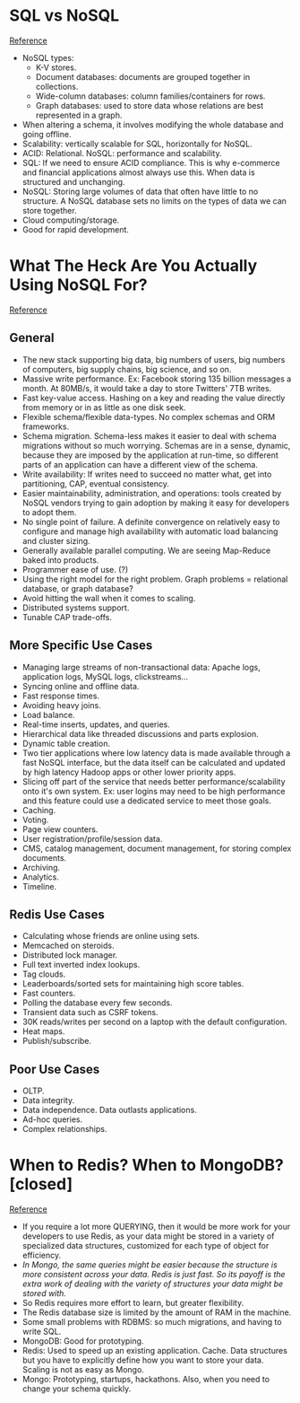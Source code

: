 # SQL vs NoSQL
[Reference](https://www.educative.io/collection/page/5668639101419520/5649050225344512/5728116278296576)

- NoSQL types:
  - K-V stores.
  - Document databases: documents are grouped together in collections.
  - Wide-column databases: column families/containers for rows.
  - Graph databases: used to store data whose relations are best represented in a graph.
- When altering a schema, it involves modifying the whole database and going offline.
- Scalability: vertically scalable for SQL, horizontally for NoSQL.
- ACID: Relational. NoSQL: performance and scalability.
- SQL: If we need to ensure ACID compliance. This is why e-commerce and financial applications almost always use this. When data is structured and unchanging.
- NoSQL: Storing large volumes of data that often have little to no structure. A NoSQL database sets no limits on the types of data we can store together.
- Cloud computing/storage.
- Good for rapid development.

# What The Heck Are You Actually Using NoSQL For?
[Reference](http://highscalability.com/blog/2010/12/6/what-the-heck-are-you-actually-using-nosql-for.html)

## General

- The new stack supporting big data, big numbers of users, big numbers of computers, big supply chains, big science, and so on.
- Massive write performance. Ex: Facebook storing 135 billion messages a month. At 80MB/s, it would take a day to store Twitters' 7TB writes.
- Fast key-value access. Hashing on a key and reading the value directly from memory or in as little as one disk seek.
- Flexible schema/flexible data-types. No complex schemas and ORM frameworks.
- Schema migration. Schema-less makes it easier to deal with schema migrations without so much worrying. Schemas are in a sense, dynamic, because they are imposed by the application at run-time, so different parts of an application can have a different view of the schema.
- Write availability: If writes need to succeed no matter what, get into partitioning, CAP, eventual consistency.
- Easier maintainability, administration, and operations: tools created by NoSQL vendors trying to gain adoption by making it easy for developers to adopt them.
- No single point of failure. A definite convergence on relatively easy to configure and manage high availability with automatic load balancing and cluster sizing.
- Generally available parallel computing. We are seeing Map-Reduce baked into products.
- Programmer ease of use. (?)
- Using the right model for the right problem. Graph problems = relational database, or graph database?
- Avoid hitting the wall when it comes to scaling.
- Distributed systems support.
- Tunable CAP trade-offs.

## More Specific Use Cases

- Managing large streams of non-transactional data: Apache logs, application logs, MySQL logs, clickstreams...
- Syncing online and offline data.
- Fast response times.
- Avoiding heavy joins.
- Load balance.
- Real-time inserts, updates, and queries.
- Hierarchical data like threaded discussions and parts explosion.
- Dynamic table creation.
- Two tier applications where low latency data is made available through a fast NoSQL interface, but the data itself can be calculated and updated by high latency Hadoop apps or other lower priority apps.
- Slicing off part of the service that needs better performance/scalability onto it's own system. Ex: user logins may need to be high performance and this feature could use a dedicated service to meet those goals.
- Caching.
- Voting.
- Page view counters.
- User registration/profile/session data.
- CMS, catalog management, document management, for storing complex documents.
- Archiving.
- Analytics.
- Timeline.

## Redis Use Cases

- Calculating whose friends are online using sets.
- Memcached on steroids.
- Distributed lock manager.
- Full text inverted index lookups.
- Tag clouds.
- Leaderboards/sorted sets for maintaining high score tables.
- Fast counters.
- Polling the database every few seconds.
- Transient data such as CSRF tokens.
- 30K reads/writes per second on a laptop with the default configuration.
- Heat maps.
- Publish/subscribe.

## Poor Use Cases

- OLTP.
- Data integrity.
- Data independence. Data outlasts applications.
- Ad-hoc queries.
- Complex relationships.

# When to Redis? When to MongoDB? [closed]
[Reference](https://stackoverflow.com/questions/5400163/when-to-redis-when-to-mongodb)

- If you require a lot more QUERYING, then it would be more work for your developers to use Redis, as your data might be stored in a variety of specialized data structures, customized for each type of object for efficiency.
- *In Mongo, the same queries might be easier because the structure is more consistent across your data. Redis is just fast. So its payoff is the extra work of dealing with the variety of structures your data might be stored with.*
- So Redis requires more effort to learn, but greater flexibility.
- The Redis database size is limited by the amount of RAM in the machine.
- Some small problems with RDBMS: so much migrations, and having to write SQL.
- MongoDB: Good for prototyping.
- Redis: Used to speed up an existing application. Cache. Data structures but you have to explicitly define how you want to store your data. Scaling is not as easy as Mongo.
- Mongo: Prototyping, startups, hackathons. Also, when you need to change your schema quickly.
